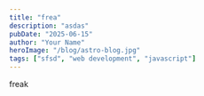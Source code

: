 ```yaml
---
title: "frea"
description: "asdas"
pubDate: "2025-06-15"
author: "Your Name"
heroImage: "/blog/astro-blog.jpg"
tags: ["sfsd", "web development", "javascript"]
---
```

freak